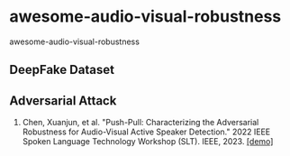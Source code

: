 # awesome-audio-visual-robustness
awesome-audio-visual-robustness
## DeepFake Dataset
## Adversarial Attack
1. Chen, Xuanjun, et al. "Push-Pull: Characterizing the Adversarial Robustness for Audio-Visual Active Speaker Detection." 2022 IEEE Spoken Language Technology Workshop (SLT). IEEE, 2023. [[demo]](https://xjchen.tech/Push-Pull/index.html)
